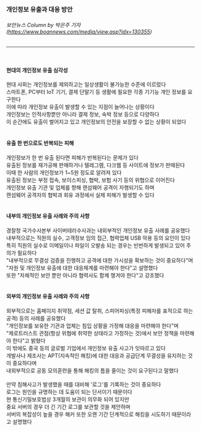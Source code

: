 ### 개인정보 유출과 대응 방안
###### 보안뉴스 Column by 박은주 기자 (https://www.boannews.com/media/view.asp?idx=130355)
---   
<br>

#### 현대의 개인정보 유출 심각성
현대 사회는 개인정보를 제외하고는 일상생활이 불가능한 수준에 이르렀다   
스마트폰, PC부터 IoT 기기, 결제 단말기 등 생활에 필요한 각종 기기능 개인 정보를 요구한다   
이에 따라 개인정보 유출이 발생할 수 있는 지점이 늘어나는 상황이다   
개인정보는 인적사항뿐만 아니라 결제 정보, 숙박 정보 등으로 다양하다   
이 순간에도 유출이 벌어지고 있고 개인정보의 안전을 보장할 수 없는 상황이 되었다   
<br>

#### 유출 한 번으로도 반복되는 피해
개인정보가 한 번 유출 된다면 피해가 반복된다는 문제가 있다   
유출된 정보를 재가공해 판매하거나 텔레그램, 다크웹 등 사이트에 정보가 판매된다   
이때 한 사람의 개인정보가 1~5원 정도로 알려져 있다   
유출된 정보는 부정 접속, 보이스피싱, 협박, 보험 사기 등의 위협으로 이어진다   
개인정보 유출 기관 및 업체를 향해 랜섬웨어 공격이 자행되기도 하며   
랜섬웨어 공격자의 협박과 회유 과정에서 실제 피해가 발생할 수 있다   
<br>

#### 내부의 개인정보 유출 사례와 주의 사항
경찰청 국가수사본부 사이버테러수사과는 내외부적인 개인정보 유출 사례를 공유했다   
내부적으로는 직원의 실수, 고객정보 임의 접근, 협력업체 USB 악용 등의 요인이 있다   
특히 직원의 실수로 이메일이나 파일이 오발송 되는 경우는 빈번하게 발생되고 있어 주의가 필요하다   
"내부적으로 무결성 검증을 진행하고 공격에 대한 가시성을 확보하는 것이 중요하다"며   
"자원 및 개인정보 유출에 대한 대응체계를 마련해야 한다"고 설명했다   
또한 "자체적인 보안 뿐만 아니라 협력사도 함께 챙겨야 한다"고 강조했다   
<br>

#### 외부의 개인정보 유출 사례와 주의 사항
외부적으로는 홈페이지 취약점, 세션 값 탈취, 스피어피싱(특정 피해자를 표적으로 하는 공격) 등의 사례를 공유했다   
"개인정보를 보유한 기관과 업체는 침입 상황을 가정해 대응을 마련해야 한다"며   
"제로트러스트 관점(항상 위협에 취약한 상태라고 가정하는 것)에서 보안 정책을 마련해야 한다"고 밝혔다   
이 밖에도 중국 등의 글로벌 기업에서 개인정보 유출 사고가 잇따르고 있다   
개발사나 제조사는 APT(지속적인 해킹)에 대한 대응과 공급단계 무결성을 유지하는 것이 중요하다며   
내외부적으로 공동 모의훈련을 통해 해킹의 틈을 줄이는 것이 요구된다고 말했다   
<br>
만약 침해사고가 발생했을 때를 대비해 '로그'를 기록하는 것이 중요하다   
로그는 원인을 규명하는 데 도움이 되는 단서이기 때문이다   
현 통신기밀보호법상 3개월의 보관이 의무화 되어 있지만   
중요 서버의 경우 더 긴 기간 로그를 보관할 것을 제안하며   
서버의 복잡성이 높을 경우 해커 또한 오랜 기간 단계적으로 해킹을 시도하기 때문이라고 설명했다   
<br>
